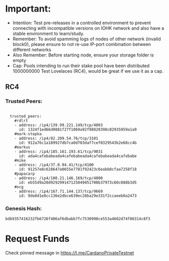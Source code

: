 # Important:
- Intention: Test pre-releases in a controlled environment to prevent connecting with incompatible versions on IOHK network and also have a stable environment to learn/study.
- Remember: To avoid spamming logs of nodes of other network (invalid block0), please ensure to not re-use IP-port combination between different networks
- Also Remember: Before starting node, ensure your storage folder is empty
- Cap: Pools intending to run their stake pool have been distributed 1000000000 Test Lovelaces (RC4), would be great if we use it as a cap.

## RC4

### Trusted Peers:

```

  trusted_peers:
    #rdlrt
    - address: /ip4/139.99.221.149/tcp/4003
      id: 1324f1ed66d9881f27f1069a92f98820398c02935959a1a9
    #mark-stopka
    - address: /ip4/82.209.54.76/tcp/3101
      id: 912a76c1a189927db7ca0d703daf7cef0329543b2e68cc4b
    #markus
    - address: /ip4/185.161.193.61/tcp/9031
      id: ada4cafebabeada4cafebabeada4cafebabeada4cafebabe
    #mike
    - address: /ip4/37.0.94.41/tcp/4100
      id: 91257e8c628647a0655e7781f92423c6eabb8cfaa7258f18
    #papacarp
    - address: /ip4/100.21.146.169/tcp/4000
      id: eb55d9a20d929299147125049451700b37973c60c088b3d5
    #ocg
    - address: /ip4/167.71.144.137/tcp/9669
      id: 9de8d1e8cc136e2dbce639ec28ba29e331f2ccaeeb0a2473
```

### Genesis Hash:
```
bdb9357416232fb6726f406af6dbabb7fc7530990ce553a4602d74f86314c8f3
```

# Request Funds
Check pinned message in https://t.me/CardanoPrivateTestnet
